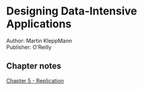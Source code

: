 # Designing Data-Intensive Applications
Author: Martin KleppMann  
Publisher: O'Reilly  

## Chapter notes
[Chapter 5 - Replication](chapter5.md)  
